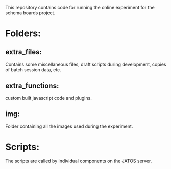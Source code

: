 This repository contains code for running the online experiment for the schema boards project.

# Folders:

## extra_files:

Contains some miscellaneous files, draft scripts during development, copies of batch session data, etc.

## extra_functions:

custom built javascript code and plugins.

## img:

Folder containing all the images used during the experiment.

# Scripts:

The scripts are called by individual components on the JATOS server. 